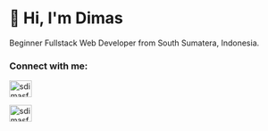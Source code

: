 # 👋 Hi, I'm Dimas

Beginner Fullstack Web Developer from  South Sumatera, Indonesia.

### Connect with me:

<p align="left">
<a href="https://instagram.com/dimasfitra_s" target="blank"><img align="center" src="https://raw.githubusercontent.com/rahuldkjain/github-profile-readme-generator/master/src/images/icons/Social/instagram.svg" alt="sdimasfitra" height="30" width="40" /></a>
</p>


<a href="https://wa.me/6282398062617" target="blank"><img align="center" src="https://raw.githubusercontent.com/rahuldkjain/github-profile-readme-generator/master/src/images/icons/Social/whatsapp.svg" alt="sdimasfitra" height="30" width="40" /></a>

